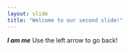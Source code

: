 ```yaml
---
layout: slide
title: "Welcome to our second slide!"
---
```

***I am me***
Use the left arrow to go back!
